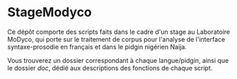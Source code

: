# StageModyco

Ce dépôt comporte des scripts faits dans le cadre d'un stage au Laboratoire MoDyco, qui porte sur le traitement de corpus pour l'analyse de l'interface syntaxe-prosodie en français et dans le pidgin nigérien Naija. 

Vous trouverez un dossier correspondant à chaque langue/pidgin, ainsi que le dossier _doc_, dédié aux descriptions des fonctions de chaque script.